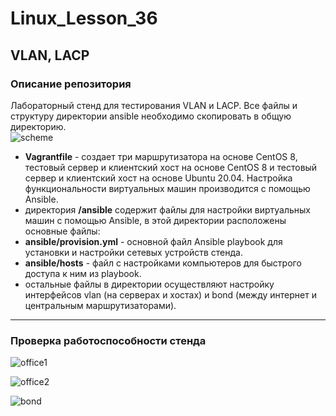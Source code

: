 # Linux_Lesson_36
## VLAN, LACP
### Описание репозитория
Лабораторный стенд для тестирования VLAN и LACP. Все файлы и структуру директории ansible необходимо скопировать в общую директорию.  
![scheme](https://github.com/darknetworm/Linux_Lesson_36/assets/82410807/e10f6692-38d8-4509-a7b9-21500e65977d)  

- **Vagrantfile** - создает три маршрутизатора на основе CentOS 8, тестовый сервер и клиентский хост на основе CentOS 8 и тестовый сервер и клиентский хост на основе Ubuntu 20.04. Настройка функциональности виртуальных машин производится с помощью Ansible.  
- директория **/ansible** содержит файлы для настройки виртуальных машин с помощью Ansible, в этой директории расположены основные файлы:  
- **ansible/provision.yml** - основной файл Ansible playbook для установки и настройки сетевых устройств стенда.  
- **ansible/hosts** - файл с настройками компьютеров для быстрого доступа к ним из playbook.  
- остальные файлы в директории осуществляют настройку интерфейсов vlan (на серверах и хостах) и bond (между интернет и центральным маршрутизаторами).

---

### Проверка работоспособности стенда

![office1](https://github.com/darknetworm/Linux_Lesson_36/assets/82410807/14bbadaa-b895-4a36-859e-7c0e5385f818)

![office2](https://github.com/darknetworm/Linux_Lesson_36/assets/82410807/2cccbaa1-22d8-4217-b3e1-6c7d0dad0bba)

![bond](https://github.com/darknetworm/Linux_Lesson_36/assets/82410807/5e722450-9c56-4419-bd8a-8af72ca4ccdc)
